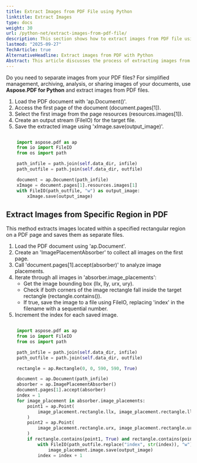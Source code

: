 ```yaml
---
title: Extract Images from PDF File using Python
linktitle: Extract Images
type: docs
weight: 30
url: /python-net/extract-images-from-pdf-file/
description: This section shows how to extract images from PDF file using Python library.
lastmod: "2025-09-27"
TechArticle: true 
AlternativeHeadline: Extract images from PDF with Python
Abstract: This article discusses the process of extracting images from PDF files using Aspose.PDF for Python. It highlights the utility of separating images for purposes such as management, archiving, analysis, or sharing. The article explains that images within a PDF are stored in each page's resources collection, specifically within the XImage collection. To extract an image, users can access a particular page and retrieve the image using its index from the Images collection. The XImage object returned by the index provides a `save()` method to save the extracted image. A code snippet is provided to demonstrate the steps required to open a PDF document, extract a specific image from the second page using its index, and save it to a file.
---
```


Do you need to separate images from your PDF files? For simplified management, archiving, analysis, or sharing images of your documents, use **Aspose.PDF for Python** and extract images from PDF files.

1. Load the PDF document with 'ap.Document()'.
1. Access the first page of the document (document.pages[1]).
1. Select the first image from the page resources (resources.images[1]).
1. Create an output stream (FileIO) for the target file.
1. Save the extracted image using 'xImage.save(output_image)'.

```python

    import aspose.pdf as ap
    from io import FileIO
    from os import path

    path_infile = path.join(self.data_dir, infile)
    path_outfile = path.join(self.data_dir, outfile)

    document = ap.Document(path_infile)
    xImage = document.pages[1].resources.images[1]
    with FileIO(path_outfile, "w") as output_image:
        xImage.save(output_image)
```

## Extract Images from Specific Region in PDF

This method extracts images located within a specified rectangular region on a PDF page and saves them as separate files.

1. Load the PDF document using 'ap.Document'.
1. Create an 'ImagePlacementAbsorber' to collect all images on the first page.
1. Call 'document.pages[1].accept(absorber)' to analyze image placements.
1. Iterate through all images in 'absorber.image_placements':
    - Get the image bounding box (llx, lly, urx, ury).
    - Check if both corners of the image rectangle fall inside the target rectangle (rectangle.contains()).
    - If true, save the image to a file using FileIO, replacing 'index' in the filename with a sequential number.
1. Increment the index for each saved image.

```python

    import aspose.pdf as ap
    from io import FileIO
    from os import path

    path_infile = path.join(self.data_dir, infile)
    path_outfile = path.join(self.data_dir, outfile)

    rectangle = ap.Rectangle(0, 0, 590, 590, True)

    document = ap.Document(path_infile)
    absorber = ap.ImagePlacementAbsorber()
    document.pages[1].accept(absorber)
    index = 1
    for image_placement in absorber.image_placements:
        point1 = ap.Point(
            image_placement.rectangle.llx, image_placement.rectangle.lly
        )
        point2 = ap.Point(
            image_placement.rectangle.urx, image_placement.rectangle.urx
        )
        if rectangle.contains(point1, True) and rectangle.contains(point2, True):
            with FileIO(path_outfile.replace("index", str(index)), "w") as output_image:
                image_placement.image.save(output_image)
            index = index + 1
```